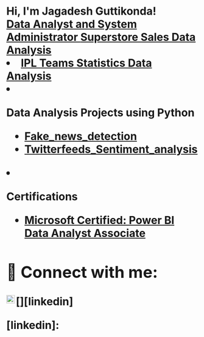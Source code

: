 <h1>Hi, I'm Jagadesh Guttikonda! <br/><a href="https://github.com/Jagadesh2708/DataAnalysis_Projects">Data Analyst and System Administrator </a> <a href="https://www.linkedin.com/in/jagadesh-guttikonda-177654154/</a>

</b> <h2>👨‍💻 Data Analysis Projects:</h2> </b>

- <b>Data Analysis and Visualisation Projects using PowerBI </b>
  - [Superstore Sales Data Analysis]()
  - [IPL Teams Statistics Data Analysis]()
  
- <b>Data Analysis Projects using Python </b>
  - [Fake_news_detection]() <b>
  - [Twitterfeeds_Sentiment_analysis]() <b>
- <b>Certifications </b>
  - [Microsoft Certified: Power BI Data Analyst Associate]() </b>


<h2> 🤳 Connect with me:</h2>


[<img align="left" alt="JagadeshGuttikonda | LinkedIn" width="22px" src="https://cdn.jsdelivr.net/npm/simple-icons@v3/icons/linkedin.svg" />][linkedin]



[linkedin]:



